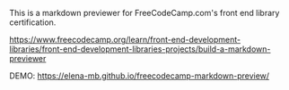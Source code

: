 This is a markdown previewer for FreeCodeCamp.com's front end library certification.

https://www.freecodecamp.org/learn/front-end-development-libraries/front-end-development-libraries-projects/build-a-markdown-previewer

DEMO: 
https://elena-mb.github.io/freecodecamp-markdown-preview/